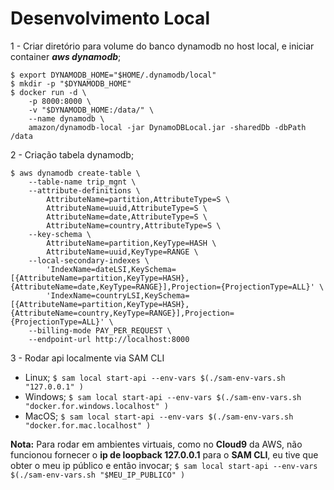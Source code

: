 # Desenvolvimento Local
  
1 - Criar diretório para volume do banco dynamodb no host local, e iniciar container ***aws dynamodb***;

    $ export DYNAMODB_HOME="$HOME/.dynamodb/local"
    $ mkdir -p "$DYNAMODB_HOME"
    $ docker run -d \
        -p 8000:8000 \
        -v "$DYNAMODB_HOME:/data/" \
        --name dynamodb \
        amazon/dynamodb-local -jar DynamoDBLocal.jar -sharedDb -dbPath /data
  
2 - Criação tabela dynamodb;

    $ aws dynamodb create-table \
        --table-name trip_mgnt \
        --attribute-definitions \
            AttributeName=partition,AttributeType=S \
            AttributeName=uuid,AttributeType=S \
            AttributeName=date,AttributeType=S \
            AttributeName=country,AttributeType=S \
        --key-schema \
            AttributeName=partition,KeyType=HASH \
            AttributeName=uuid,KeyType=RANGE \
        --local-secondary-indexes \
            'IndexName=dateLSI,KeySchema=[{AttributeName=partition,KeyType=HASH},{AttributeName=date,KeyType=RANGE}],Projection={ProjectionType=ALL}' \
            'IndexName=countryLSI,KeySchema=[{AttributeName=partition,KeyType=HASH},{AttributeName=country,KeyType=RANGE}],Projection={ProjectionType=ALL}' \
        --billing-mode PAY_PER_REQUEST \
        --endpoint-url http://localhost:8000
        
3 - Rodar api localmente via SAM CLI

- Linux; ``` $ sam local start-api --env-vars $(./sam-env-vars.sh "127.0.0.1" ) ```
- Windows; ``` $ sam local start-api --env-vars $(./sam-env-vars.sh "docker.for.windows.localhost" ) ```
- MacOS; ``` $ sam local start-api --env-vars $(./sam-env-vars.sh "docker.for.mac.localhost" ) ```

**Nota:** Para rodar em ambientes virtuais, como no **Cloud9** da AWS, não funcionou fornecer o 
 **ip de loopback 127.0.0.1** para o **SAM CLI**, eu tive que obter o meu ip público e então invocar;
``` $ sam local start-api --env-vars $(./sam-env-vars.sh "$MEU_IP_PUBLICO" ) ```